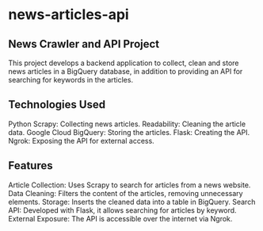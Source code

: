 # news-articles-api




## News Crawler and API Project
This project develops a backend application to collect, clean and store news articles in a BigQuery database, in addition to providing an API for searching for keywords in the articles.

## Technologies Used
Python
Scrapy: Collecting news articles.
Readability: Cleaning the article data.
Google Cloud BigQuery: Storing the articles.
Flask: Creating the API.
Ngrok: Exposing the API for external access.

## Features
Article Collection: Uses Scrapy to search for articles from a news website.
Data Cleaning: Filters the content of the articles, removing unnecessary elements.
Storage: Inserts the cleaned data into a table in BigQuery.
Search API: Developed with Flask, it allows searching for articles by keyword.
External Exposure: The API is accessible over the internet via Ngrok.
